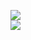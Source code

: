 [![](https://img.shields.io/badge/Made%20With-Github%20Spray-lightgrey.svg?style=for-the-badge&logo=github)](https://github.com/Annihil/github-spray#16032)  
[![](https://i.imgur.com/2DrTn0Z.gif)](https://github.com/Annihil/github-spray)